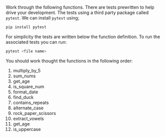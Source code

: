Work through the following functions. There are tests prewritten to help drive your development. The tests using a third party package called `pytest`.
We can install `pytest` using;

```sh
pip install pytest
```

For simplicity the tests are written below the function definition. To run the associated tests you can run:

```sh
pytest <file name>
```

You should work thought the functions in the following order:

1. multiply_by_5
2. sum_nums
3. get_age
4. is_square_num
5. format_date
6. find_duck
7. contains_repeats
8. alternate_case
9. rock_paper_scissors
10. extract_vowels
11. get_age
12. is_uppercase
